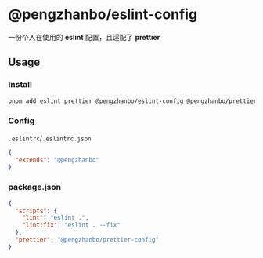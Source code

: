 # @pengzhanbo/eslint-config

一份个人在使用的 **eslint** 配置，且适配了 **prettier**

## Usage

### Install

```sh
pnpm add eslint prettier @pengzhanbo/eslint-config @pengzhanbo/prettier-config
```

### Config

`.eslintrc`/`.eslintrc.json`

```json
{
  "extends": "@pengzhanbo"
}
```

### package.json

```json
{
  "scripts": {
    "lint": "eslint .",
    "lint:fix": "eslint . --fix"
  },
  "prettier": "@pengzhanbo/prettier-config"
}
```

